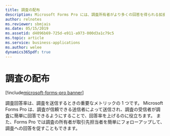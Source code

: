 ```yaml
---
title: 調査の配布
description: Microsoft Forms Pro には、調査所有者がより多くの回答を得られる拡張配布が含まれます。
author: relnotes
ms.reviewer: sbmjais
ms.date: 05/15/2019
ms.assetid: d4096b69-725d-e911-a973-000d3a1c79c5
ms.topic: article
ms.service: business-applications
ms.author: welee
dynamics365pdf: true
---
```

# 調査の配布 

[!include[microsoft-forms-pro banner](../includes/microsoft-forms-pro.md)]

調査回答率は、調査を送信するときの重要なメトリックの 1 つです。 Microsoft Forms Pro は、調査が信頼できる送信者によって送信され、調査の受信者が調査に簡単に回答できるようにすることで、回答率を上げるのに役立ちます。 また、Forms Pro では調査の所有者が取引先担当者を簡単にフォローアップして、調査への回答を促すこともできます。
